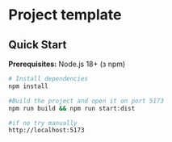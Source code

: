 # Project template

## Quick Start

**Prerequisites:** Node.js 18+ (з npm)

```bash
# Install dependencies
npm install

#Build the project and open it on port 5173
npm run build && npm run start:dist

#if no try manually
http://localhost:5173